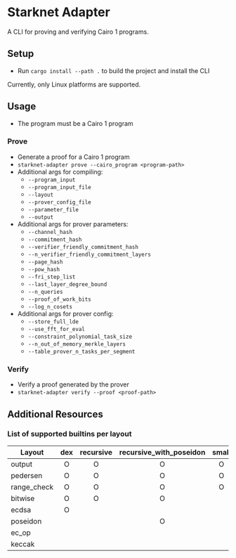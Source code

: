 # Starknet Adapter

A CLI for proving and verifying Cairo 1 programs.

## Setup
- Run `cargo install --path .` to build the project and install the CLI

Currently, only Linux platforms are supported.

## Usage
- The program must be a Cairo 1 program


### Prove
- Generate a proof for a Cairo 1 program
- `starknet-adapter prove --cairo_program <program-path>`
- Additional args for compiling:
  - `--program_input`
  - `--program_input_file`
  - `--layout`
  - `--prover_config_file`
  - `--parameter_file`
  - `--output`
- Additional args for prover parameters:
  - `--channel_hash`
  - `--commitment_hash`
  - `--verifier_friendly_commitment_hash`
  - `--n_verifier_friendly_commitment_layers`
  - `--page_hash`
  - `--pow_hash`
  - `--fri_step_list`
  - `--last_layer_degree_bound`
  - `--n_queries`
  - `--proof_of_work_bits`
  - `--log_n_cosets`
- Additional args for prover config:
  - `--store_full_lde`
  - `--use_fft_for_eval`
  - `--constraint_polynomial_task_size`
  - `--n_out_of_memory_merkle_layers`
  - `--table_prover_n_tasks_per_segment`

### Verify
- Verify a proof generated by the prover
- `starknet-adapter verify --proof <proof-path>`

## Additional Resources
### List of supported builtins per layout
| Layout         | dex | recursive | recursive_with_poseidon | small | starknet | starknet_with_keccak |
|----------------|:---:|:---------:|:-----------------------:|:-----:|:--------:|:--------------------:|
| output         |  O  |     O     |            O            |   O   |     O    |          O           |
| pedersen      |  O  |     O     |            O            |   O   |     O    |          O           |
| range_check    |  O  |     O     |            O            |   O   |     O    |          O           |
| bitwise        |  O  |     O     |            O            |       |     O    |          O           |
| ecdsa          |  O  |           |                         |       |     O    |          O           |
| poseidon      |     |           |            O            |       |          |                      |
| ec_op          |     |           |                         |       |     O    |          O           |
| keccak         |     |           |                         |       |          |          O           |